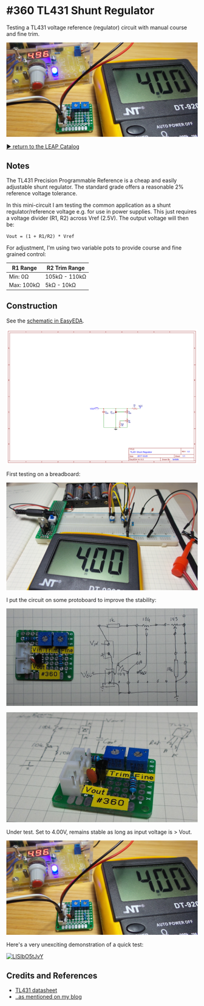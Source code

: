 # #360 TL431 Shunt Regulator

Testing a TL431 voltage reference (regulator) circuit with manual course and fine trim.

![Build](./assets/ShuntRegulator_build.jpg?raw=true)

[:arrow_forward: return to the LEAP Catalog](http://leap.tardate.com)

## Notes

The TL431 Precision Programmable Reference is a cheap and easily adjustable shunt regulator.
The standard grade offers a reasonable 2% reference voltage tolerance.

In this mini-circuit I am testing the common application as a shunt regulator/reference voltage e.g. for use in power supplies.
This just requires a voltage divider (R1, R2) across Vref (2.5V). The output voltage will then be:

```
Vout = (1 + R1/R2) * Vref
```

For adjustment, I'm using two variable pots to provide course and fine grained control:

| R1 Range   | R2 Trim Range |
|------------|---------------|
| Min: 0Ω    | 105kΩ - 110kΩ |
| Max: 100kΩ | 5kΩ - 10kΩ    |


## Construction

See the [schematic in EasyEDA](https://easyeda.com/tardate/TL431ShuntRegulator-b6752f91b5504d789d9fae42ff297b5a).

![Schematic](./assets/ShuntRegulator_schematic.png?raw=true)

First testing on a breadboard:

![Breadboard](./assets/ShuntRegulator_bb.jpg?raw=true)

I put the circuit on some protoboard to improve the stability:

![protoboard_layout](./assets/protoboard_layout.jpg?raw=true)

![protoboard_build](./assets/protoboard_build.jpg?raw=true)


Under test. Set to 4.00V, remains stable as long as input voltage is > Vout.

![Build](./assets/ShuntRegulator_build.jpg?raw=true)

Here's a very unexciting demonstration of a quick test:

[![LISIbO5tJvY](http://img.youtube.com/vi/LISIbO5tJvY/0.jpg)](http://www.youtube.com/watch?v=LISIbO5tJvY)

## Credits and References
* [TL431 datasheet](http://www.ti.com/lit/ds/symlink/tl431a.pdf)
* [..as mentioned on my blog](http://blog.tardate.com/2017/12/leap360-tl431-shunt-regulator.html)
